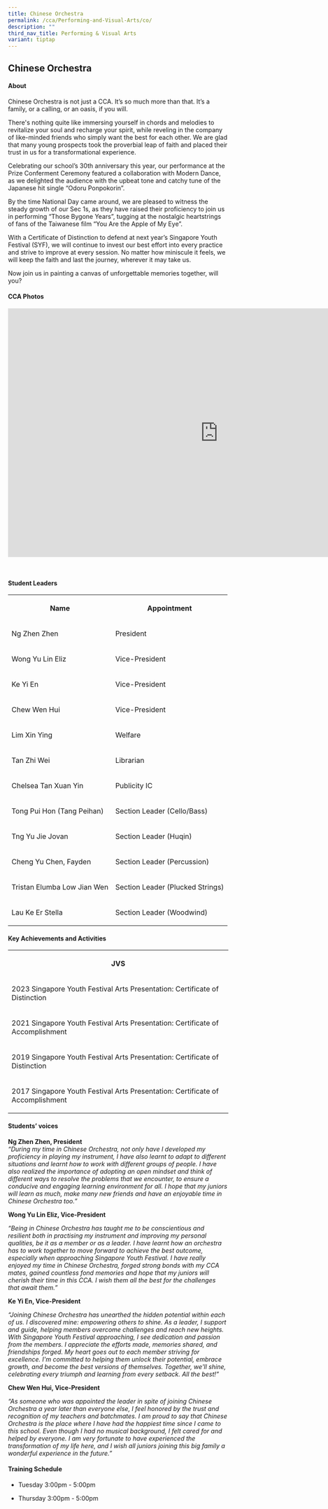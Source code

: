 ```yaml
---
title: Chinese Orchestra
permalink: /cca/Performing-and-Visual-Arts/co/
description: ""
third_nav_title: Performing & Visual Arts
variant: tiptap
---
```

<h2>Chinese Orchestra</h2>
<h4>About</h4>
<p>Chinese Orchestra is not just a CCA. It’s so much more than that. It’s
a family, or a calling, or an oasis, if you will.</p>
<p>There's nothing quite like immersing yourself in chords and melodies to
revitalize your soul and recharge your spirit, while reveling in the company
of like-minded friends who simply want the best for each other. We are
glad that many young prospects took the proverbial leap of faith and placed
their trust in us for a transformational experience.</p>
<p>Celebrating our school’s 30th anniversary this year, our performance at
the Prize Conferment Ceremony featured a collaboration with Modern Dance,
as we delighted the audience with the upbeat tone and catchy tune of the
Japanese hit single “Odoru Ponpokorin”.</p>
<p>By the time National Day came around, we are pleased to witness the steady
growth of our Sec 1s, as they have raised their proficiency to join us
in performing “Those Bygone Years”, tugging at the nostalgic heartstrings
of fans of the Taiwanese film “You Are the Apple of My Eye”.</p>
<p>With a Certificate of Distinction to defend at next year’s Singapore Youth
Festival (SYF), we will continue to invest our best effort into every practice
and strive to improve at every session. No matter how miniscule it feels,
we will keep the faith and last the journey, wherever it may take us.</p>
<p>Now join us in painting a canvas of unforgettable memories together, will
you?</p>
<p></p>
<h4>CCA Photos</h4>
<div class="iframe-wrapper">
<iframe height="569" width="960" allowfullscreen="true" frameborder="0" src="https://docs.google.com/presentation/d/e/2PACX-1vQnZKf9Tqqr-Xi21liN21db5xta_YCcD-zrhDhACsHZLAAL-pVvU3Td7wkWSNp8xyNIKjyzNCOxXytf/embed?start=true&amp;loop=true&amp;delayms=5000"></iframe>
</div>
<p>
<br>
</p>
<h4>Student Leaders</h4>
<table style="minWidth: 50px">
<colgroup>
<col>
<col>
</colgroup>
<tbody>
<tr>
<th rowspan="1" colspan="1">
<p>Name</p>
</th>
<th rowspan="1" colspan="1">
<p>Appointment</p>
</th>
</tr>
<tr>
<td rowspan="1" colspan="1">
<p>Ng Zhen Zhen</p>
</td>
<td rowspan="1" colspan="1">
<p>President</p>
</td>
</tr>
<tr>
<td rowspan="1" colspan="1">
<p>Wong Yu Lin Eliz</p>
</td>
<td rowspan="1" colspan="1">
<p>Vice-President</p>
</td>
</tr>
<tr>
<td rowspan="1" colspan="1">
<p>Ke Yi En</p>
</td>
<td rowspan="1" colspan="1">
<p>Vice-President</p>
</td>
</tr>
<tr>
<td rowspan="1" colspan="1">
<p>Chew Wen Hui</p>
</td>
<td rowspan="1" colspan="1">
<p>Vice-President</p>
</td>
</tr>
<tr>
<td rowspan="1" colspan="1">
<p>Lim Xin Ying</p>
</td>
<td rowspan="1" colspan="1">
<p>Welfare</p>
</td>
</tr>
<tr>
<td rowspan="1" colspan="1">
<p>Tan Zhi Wei</p>
</td>
<td rowspan="1" colspan="1">
<p>Librarian</p>
</td>
</tr>
<tr>
<td rowspan="1" colspan="1">
<p>Chelsea Tan Xuan Yin</p>
</td>
<td rowspan="1" colspan="1">
<p>Publicity IC</p>
</td>
</tr>
<tr>
<td rowspan="1" colspan="1">
<p>Tong Pui Hon (Tang Peihan)</p>
</td>
<td rowspan="1" colspan="1">
<p>Section Leader (Cello/Bass)</p>
</td>
</tr>
<tr>
<td rowspan="1" colspan="1">
<p>Tng Yu Jie Jovan</p>
</td>
<td rowspan="1" colspan="1">
<p>Section Leader (Huqin)</p>
</td>
</tr>
<tr>
<td rowspan="1" colspan="1">
<p>Cheng Yu Chen, Fayden</p>
</td>
<td rowspan="1" colspan="1">
<p>Section Leader (Percussion)</p>
</td>
</tr>
<tr>
<td rowspan="1" colspan="1">
<p>Tristan Elumba Low Jian Wen</p>
</td>
<td rowspan="1" colspan="1">
<p>Section Leader (Plucked Strings)</p>
</td>
</tr>
<tr>
<td rowspan="1" colspan="1">
<p>Lau Ke Er Stella</p>
</td>
<td rowspan="1" colspan="1">
<p>Section Leader (Woodwind)</p>
</td>
</tr>
</tbody>
</table>
<h4>Key Achievements and Activities</h4>
<table style="minWidth: 25px">
<colgroup>
<col>
</colgroup>
<tbody>
<tr>
<th rowspan="1" colspan="1">
<p>JVS</p>
</th>
</tr>
<tr>
<td rowspan="1" colspan="1">
<p>2023 Singapore Youth Festival Arts Presentation: Certificate of Distinction</p>
</td>
</tr>
<tr>
<td rowspan="1" colspan="1">
<p>2021 Singapore Youth Festival Arts Presentation: Certificate of Accomplishment</p>
</td>
</tr>
<tr>
<td rowspan="1" colspan="1">
<p>2019 Singapore Youth Festival Arts Presentation: Certificate of Distinction</p>
</td>
</tr>
<tr>
<td rowspan="1" colspan="1">
<p>2017&nbsp;Singapore Youth Festival Arts Presentation: Certificate of Accomplishment</p>
</td>
</tr>
</tbody>
</table>
<h4>Students’ voices</h4>
<p><strong>Ng Zhen Zhen, President</strong>
<br><em>“During my time in Chinese Orchestra, not only have I developed my proficiency in playing my instrument, I have also learnt to adapt to different situations and learnt how to work with different groups of people. I have also realized the importance of adopting an open mindset and think of different ways to resolve the problems that we encounter, to ensure a conducive and engaging learning environment for all. I hope that my juniors will learn as much, make many new friends and have an enjoyable time in Chinese Orchestra too.”</em>
</p>
<p><strong>Wong Yu Lin Eliz, Vice-President</strong>
</p>
<p><em>“Being in Chinese Orchestra has taught me to be conscientious and resilient both in practising my instrument and improving my personal qualities, be it as a member or as a leader. I have learnt how an orchestra has to work together to move forward to achieve the best outcome, especially when approaching Singapore Youth Festival. I have really enjoyed my time in Chinese Orchestra, forged strong bonds with my CCA mates, gained countless fond memories and hope that my juniors will cherish their time in this CCA. I wish them all the best for the challenges that await them.”</em>
</p>
<p><strong>Ke Yi En, Vice-President</strong>
</p>
<p><em>“Joining Chinese Orchestra has unearthed the hidden potential within each of us. I discovered mine: empowering others to shine. As a leader, I support and guide, helping members overcome challenges and reach new heights. With Singapore Youth Festival approaching, I see dedication and passion from the members. I appreciate the efforts made, memories shared, and friendships forged. My heart goes out to each member striving for excellence. I'm committed to helping them unlock their potential, embrace growth, and become the best versions of themselves. Together, we'll shine, celebrating every triumph and learning from every setback. All the best!”</em>
</p>
<p><strong>Chew Wen Hui, Vice-President</strong>
</p>
<p><em>“As someone who was appointed the leader in spite of joining Chinese Orchestra a year later than everyone else, I feel honored by the trust and recognition of my teachers and batchmates. I am proud to say that Chinese Orchestra is the place where I have had the happiest time since I came to this school. Even though I had no musical background, I felt cared for and helped by everyone. I am very fortunate to have experienced the transformation of my life here, and I wish all juniors joining this big family a wonderful experience in the future.”</em>
</p>
<p></p>
<h4>Training Schedule</h4>
<ul data-tight="true" class="tight">
<li>
<p>Tuesday 3:00pm - 5:00pm
<br>
</p>
</li>
<li>
<p>Thursday 3:00pm - 5:00pm</p>
</li>
</ul>
<p></p>